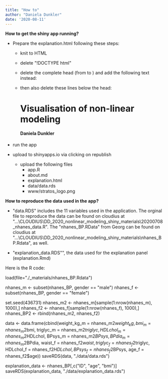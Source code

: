 ```yaml
---
title: "How to"
author: "Daniela Dunkler"
date: '2020-08-11'
---
```


**How to get the shiny app running?**
* Prepare the explanation.html following these steps:
  + knit to HTML
  
  + delete "!DOCTYPE html"
  
  + delete the complete head (from <head> to </head>) and add the following text instead:
      <head>
      
      <meta charset="utf-8" />
      <meta name="generator" content="pandoc" />
      <meta http-equiv="X-UA-Compatible" content="IE=EDGE" />
      
      <meta name="author" content="Daniela Dunkler" />
      
      
      <title>Visualisation of non-linear modeling</title>
      <style>
      img {
        max-width:100%;
      }
      </style>
      
      </head>
  
  + then also delete these lines below the head:
      <div class="fluid-row" id="header">
      <h1 class="title toc-ignore">Visualisation of non-linear modeling</h1>
      <h4 class="author">Daniela Dunkler</h4>
      </div>


* run the app


* upload to shinyapps.io via clicking on republish
  + upload the following files
    - app.R
    - about.md
    - explanation.html
    - data/data.rds
    - www/stratos_logo.png
 
 
 
**How to reproduce the data used in the app?**

* "data.RDS" includes the 11 variables used in the application. The orginal file to reproduce the data can be found on cloudius at "...\CLOUDIUS\DD_2020_nonlinear_modeling\_shiny\_materials\20200708_nhanes_data.R". The "nhanes_BP.RData" from Georg can be found on cloudius at "...\CLOUDIUS\DD_2020_nonlinear_modeling\_shiny\_materials\nhanes_BP.Rdata", as well. 


* "explanation_data.RDS"", the data used for the explanation panel (explanation.Rmd)

Here is the R code:
 
load(file="./_materials/nhanes_BP.Rdata")
 
nhanes_m <- subset(nhanes_BP, gender == "male")
nhanes_f <- subset(nhanes_BP, gender == "female")

set.seed(436731)
nhanes_m2 <- nhanes_m[sample(1:nrow(nhanes_m), 1000),]
nhanes_f2 <- nhanes_f[sample(1:nrow(nhanes_f), 1000),]
nhanes_BP2 <- rbind(nhanes_m2, nhanes_f2)

data <- data.frame(cbind(weight_kg_m = nhanes_m2$weight_kg, 
                         bmi_m       = nhanes_m2$bmi, 
                         triglyc_m   = nhanes_m2$triglyc,
                         HDLchol_m   = nhanes_m2$HDLchol,
                         BPsys_m     = nhanes_m2$BPsys,
                         BPdia_m     = nhanes_m2$BPdia,
                         waist_f     = nhanes_f2$waist,
                         triglyc_f   = nhanes_f2$triglyc,
                         HDLchol_f   = nhanes_f2$HDLchol,
                         BPsys_f     = nhanes_f2$BPsys,
                         age_f       = nhanes_f2$age))
saveRDS(data, "./data/data.rds")

explanation_data <- nhanes_BP[,c("ID", "age", "bmi")]
saveRDS(explanation_data, "./data/explanation_data.rds")
